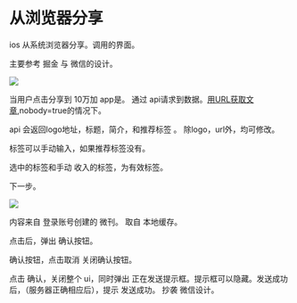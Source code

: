 # 从浏览器分享

ios 从系统浏览器分享。调用的界面。

主要参考 掘金 与 微信的设计。


![](http://wx4.sinaimg.cn/mw690/625e5890ly1fhl4iqu4o8j216o1kwqna.jpg)


当用户点击分享到 10万加 app是。 通过 api请求到数据。[用URL获取文章](https://github.com/zhangshanhai/readthis-api/blob/master/doc/bases.md),nobody=true的情况下。


api 会返回logo地址，标题，简介，和推荐标签 。 除logo，url外，均可修改。

标签可以手动输入，如果推荐标签没有。

选中的标签和手动 收入的标签，为有效标签。

下一步。

 


![](http://wx2.sinaimg.cn/mw690/625e5890ly1fhl4iuknzwj216o1kw7nt.jpg)

内容来自 登录账号创建的 微刊。 取自 本地缓存。

点击后，弹出 确认按钮。

确认按钮，点击取消 关闭确认按钮。


点击 确认，关闭整个 ui，同时弹出 正在发送提示框。提示框可以隐藏。发送成功后，（服务器正确相应后），提示 发送成功。  抄袭 微信设计。